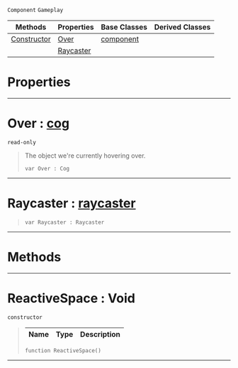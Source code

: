  `Component` `Gameplay`



|Methods|Properties|Base Classes|Derived Classes|
|---|---|---|---|
|[ Constructor](https://github.com/zeroengineteam/ZeroDocs/code_reference/class_reference/reactivespace.markdown#reactivespace-void)|[ Over](https://github.com/zeroengineteam/ZeroDocs/code_reference/class_reference/reactivespace.markdown#over-zero-engine-documen)|[component](https://github.com/zeroengineteam/ZeroDocs/code_reference/class_reference/component.markdown)| |
| |[ Raycaster](https://github.com/zeroengineteam/ZeroDocs/code_reference/class_reference/reactivespace.markdown#raycaster-zero-engine-do)| | |


 #  Properties


---  
 #  Over : [cog](https://github.com/zeroengineteam/ZeroDocs/code_reference/class_reference/cog.markdown)

 `read-only`

> The object we're currently hovering over.
> ``` lang=cpp, name=Zilch
> var Over : Cog


---  
 #  Raycaster : [raycaster](https://github.com/zeroengineteam/ZeroDocs/code_reference/class_reference/raycaster.markdown)

> 
> ``` lang=cpp, name=Zilch
> var Raycaster : Raycaster


---  
 #  Methods


---  
 #  ReactiveSpace : Void

 `constructor`

> 
> |Name|Type|Description|
> |---|---|---|
> ``` lang=cpp, name=Zilch
> function ReactiveSpace()
> ``` 


---  
 

 